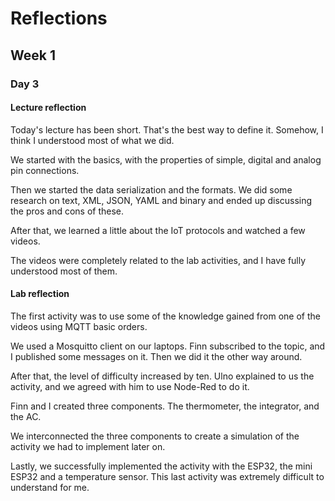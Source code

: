 # Reflections

## Week 1

### Day 3

#### Lecture reflection
Today's lecture has been short. That's the best way to define it. Somehow, I think I understood most of what we did.

We started with the basics, with the properties of simple, digital and analog pin connections.

Then we started the data serialization and the formats. We did some research on text, XML, JSON, YAML and binary and ended up discussing the pros and cons of these.

After that, we learned a little about the IoT protocols and watched a few videos.

The videos were completely related to the lab activities, and I have fully understood most of them.

#### Lab reflection
The first activity was to use some of the knowledge gained from one of the videos using MQTT basic orders. 

We used a Mosquitto client on our laptops. Finn subscribed to the topic, and I published some messages on it. Then we did it the other way around.

After that, the level of difficulty increased by ten. 
Ulno explained to us the activity, and we agreed with him to use Node-Red to do it.

Finn and I created three components. The thermometer, the integrator, and the AC.

We interconnected the three components to create a simulation of the activity we had to implement later on.

Lastly, we successfully implemented the activity with the ESP32, the mini ESP32 and a temperature sensor. This last activity was extremely difficult to understand for me.

